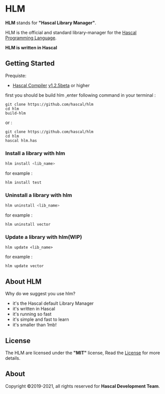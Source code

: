 # HLM
**HLM** stands for **"Hascal Library Manager"**.

HLM is the official and standard library-manager for the [Hascal Programming Language](https://github.com/hascal/hascal).

**HLM is written in Hascal**
## Getting Started
Prequiste:
- [Hascal Compiler](https://github.com/hascal/hascal) [v1.2.5beta](https://github.com/hascal/hascal/releases/tag/v1.2.5) or higher

first you should be build hlm ,enter following command in your terminal :
```
git clone https://github.com/hascal/hlm
cd hlm
build-hlm
```
or :
```
git clone https://github.com/hascal/hlm
cd hlm
hascal hlm.has
```

### Install a library with hlm
```bash
hlm install <lib_name>
```

for example :
```
hlm install test
```

### Uninstall a library with hlm
```bash
hlm uninstall <lib_name>
```

for example :
```
hlm uninstall vector
```

### Update a library with hlm(WIP)
```
hlm update <lib_name>
```

for example :
```
hlm update vector
```

## About HLM
Why do we suggest you use hlm?
- it's the Hascal default Library Manager
- it's written in Hascal
- it's running so fast
- it's simple and fast to learn
- it's smaller than 1mb!

## License
The HLM are licensed under the **"MIT"** license,
Read the [License](https://github.com/hascal/hascal/blob/main/LICENSE) for more details.

## About
Copyright ©2019-2021, all rights reserved for **Hascal Development Team**.
